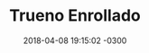 ---
layout: comic
title:  "Trueno Enrollado"
date:   2018-04-08 19:15:02 -0300
slug: enrollado
background: "#ffffff"
foreground: "#333"
maxwidth: 400

categories:
 - comic
 - painting


numberpages:
 - enr_01
 - enr_02
 - enr_03
 - enr_04
 - enr_05
 - enr_06
 - enr_07
 - enr_08
 - enr_09
 - enr_10
 - enr_11
 - enr_12

 
---